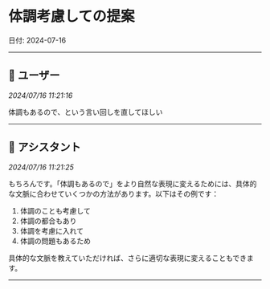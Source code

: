 # 体調考慮しての提案

日付: 2024-07-16

---

## 👤 ユーザー
*2024/07/16 11:21:16*

体調もあるので、という言い回しを直してほしい

---

## 🤖 アシスタント
*2024/07/16 11:21:25*

もちろんです。「体調もあるので」をより自然な表現に変えるためには、具体的な文脈に合わせていくつかの方法があります。以下はその例です：

1. 体調のことも考慮して
2. 体調の都合もあり
3. 体調を考慮に入れて
4. 体調の問題もあるため

具体的な文脈を教えていただければ、さらに適切な表現に変えることもできます。

---
